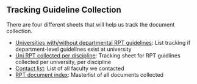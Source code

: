 ## Tracking Guideline Collection
There are four different sheets that will help us track the document collection.
* [Universities with/without departmental RPT guidelines](https://github.com/Open-Research-Europe/main/blob/master/tracking/universities_with_without_departmental_RPT_guidelines.csv): List tracking if department-level guidelines exist at university
* [Uni RPT collected per discipline](https://github.com/Open-Research-Europe/main/blob/master/tracking/uni_rpt_collected_per_discipline.csv): Tracking sheet for RPT guidlines collected per university, per discipline
* [Contact list](https://github.com/Open-Research-Europe/main/blob/master/tracking/contact_list.csv): List of all faculty we contacted
* [RPT document index](https://github.com/Open-Research-Europe/main/blob/master/tracking/rpt_document_index.csv): Masterlist of all documents collected
